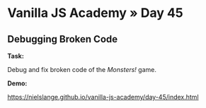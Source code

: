 # Vanilla JS Academy » Day 45

## Debugging Broken Code

**Task:**

Debug and fix broken code of the _Monsters!_ game.


**Demo:**

https://nielslange.github.io/vanilla-js-academy/day-45/index.html
